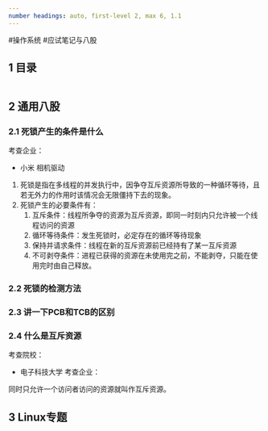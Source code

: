 ```yaml
---
number headings: auto, first-level 2, max 6, 1.1
---
```

#操作系统 #应试笔记与八股 

## 1 目录

```toc
```

## 2 通用八股

### 2.1 死锁产生的条件是什么

考查企业：
- 小米 相机驱动

1. 死锁是指在多线程的并发执行中，因争夺互斥资源所导致的一种循环等待，且若无外力的作用时该情况会无限僵持下去的现象。
2. 死锁产生的必要条件有：
	1. 互斥条件：线程所争夺的资源为互斥资源，即同一时刻内只允许被一个线程访问的资源
	2. 循环等待条件：发生死锁时，必定存在的循环等待现象
	3. 保持并请求条件：线程在新的互斥资源前已经持有了某一互斥资源
	4. 不可剥夺条件：进程已获得的资源在未使用完之前，不能剥夺，只能在使用完时由自己释放。

### 2.2 死锁的检测方法



### 2.3 讲一下PCB和TCB的区别



### 2.4 什么是互斥资源

考查院校：
- 电子科技大学
考查企业：

同时只允许一个访问者访问的资源就叫作互斥资源。

## 3 Linux专题



